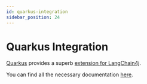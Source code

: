 ```yaml
---
id: quarkus-integration
sidebar_position: 24
---
```


# Quarkus Integration

[Quarkus](https://quarkus.io/) provides a superb [extension for LangChain4j](https://github.com/quarkiverse/quarkus-langchain4j).

You can find all the necessary documentation [here](https://docs.quarkiverse.io/quarkus-langchain4j/dev/index.html).
